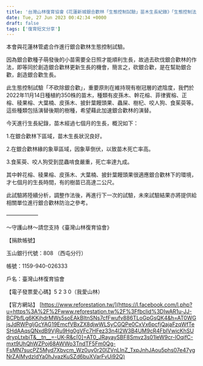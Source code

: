 ```yaml
---
title: '台灣山林復育協會《花蓮新城銀合歡林「生態控制試驗」苗木生長紀錄》「生態控制法」解說2023/6/27'
date: Tue, 27 Jun 2023 00:42:34 +0000
draft: false
tags: ['復育短文分享']
---
```


本會與花蓮林管處合作進行銀合歡林生態控制試驗。

因為銀合歡種子萌發後的小苗需要全日照才能順利生長，故過去砍伐銀合歡林的作法，即等同於創造銀合歡林更新生長的機會，簡言之，砍銀合歡，是在幫助銀合歡，創造銀合歡生長。

此生態控制試驗「不砍除銀合歡」，重要原則在維持現有樹冠層的遮陰度，我們於2022年11月14日種植約350株的苗木，種類有皮孫木、幹花榕、菲律賓榕、正榕、稜果榕、大葉楠、皮孫木、披針葉饅頭果、蟲屎、樹杞、咬人狗、食茱萸等。這些種類包括演替後期的樹種，希望藉此加速銀合歡林的演替。

今天進行生長紀錄，苗木經過七個月的生長，概況如下：

1.在銀合歡林下區域，苗木生長狀況良好。

2.在銀合歡林緣的象草區域，因象草倒伏，以致苗木死亡率高。

3.食茱萸、咬人狗受到昆蟲啃食嚴重，死亡率達九成。

其中幹花榕、稜果榕、皮孫木、大葉楠、披針葉饅頭果很適應銀合歡林下的環境，才七個月的生長時間，有的樹苗已高達二公尺。

此試驗將陸續分析，調整作法後，再進行下一次的試驗，未來試驗結果亦將提供給相關單位進行銀合歡林防治之參考。

——————

～守護山林～請您支持《臺灣山林復育協會》

【捐款帳號】

玉山銀行代號：808 （西屯分行）

帳號：1159-940-026333

戶名：臺灣山林復育協會

【電子發票愛心碼】5 2 3 0（我愛山林）

【官方網站】 [https://www.reforestation.tw/](https://l.facebook.com/l.php?u=https%3A%2F%2Fwww.reforestation.tw%2F%3Ffbclid%3DIwAR1u-JJ-BCPbfLg6KKjhdrMWs5soEAkBItnSNs7cfFwufv886TLoGpGsQK4&h=AT0WGjsJdRWPgljGcYAG19EmcfVBxZX8djwWLSyCGQPe0CxVx6pcfjQajaFzqWfTeSHdAAqsQNxdB9VjRu9Hg0gVFc7HFez33n4I2W3B4UM9cR4FbIVwicKhSUdrypLtxbiT&__tn__=-UK-R&c[0]=AT0_JRayaySBF8Smvz3s01leW9cr-lOqifC-mxt9UhQhWZPoj68AWWo3TndTF5Fm0Qg-FsMN7sucPZ5Myd7Xbvcm_Wz0uy0r20lZVnLInZ_TxpJnhJAou5phs07e47ygNrZAlMydzldYa0hJvazKuSZd6buXVarFvUi92Q)